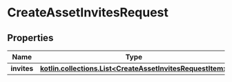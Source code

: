 
# CreateAssetInvitesRequest

## Properties
| Name | Type | Description | Notes |
| ------------ | ------------- | ------------- | ------------- |
| **invites** | [**kotlin.collections.List&lt;CreateAssetInvitesRequestItem&gt;**](CreateAssetInvitesRequestItem.md) |  |  |



